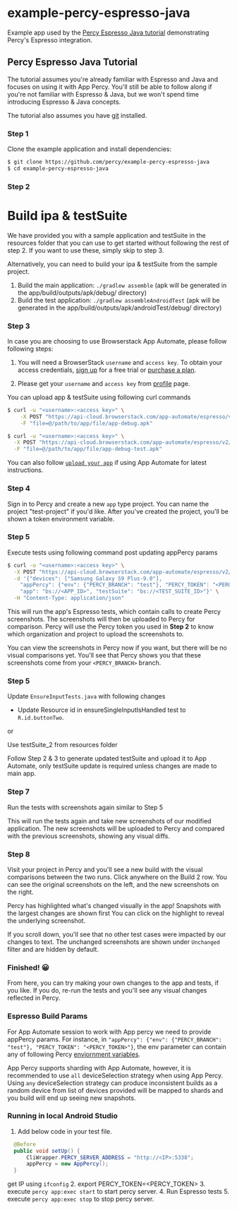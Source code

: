 # example-percy-espresso-java
Example app used by the [Percy Espresso Java tutorial](https://docs.percy.io/v2-app/docs/espresso) demonstrating Percy's Espresso integration.

## Percy Espresso Java Tutorial

The tutorial assumes you're already familiar with Espresso and Java and focuses on using it with App Percy. You'll still
be able to follow along if you're not familiar with Espresso & Java, but we won't
spend time introducing Espresso & Java concepts.

The tutorial also assumes you have [git](https://git-scm.com/book/en/v2/Getting-Started-Installing-Git) installed.

### Step 1

Clone the example application and install dependencies:

```bash
$ git clone https://github.com/percy/example-percy-espresso-java
$ cd example-percy-espresso-java
```

### Step 2
# Build ipa & testSuite

We have provided you with a sample application and testSuite in the resources folder that you can use to get started without following the rest of step 2. If you want to use these, simply skip to step 3.

Alternatively, you can need to build your ipa & testSuite from the sample project.

1. Build the main application: `./gradlew assemble` (apk will be generated in the app/build/outputs/apk/debug/ directory)
2. Build the test application: `./gradlew assembleAndroidTest` (apk will be generated in the app/build/outputs/apk/androidTest/debug/ directory)

### Step 3

In case you are choosing to use Browserstack App Automate, please follow following steps:

1. You will need a BrowserStack `username` and `access key`. To obtain your access credentials, [sign up](https://www.browserstack.com/users/sign_up?utm_campaign=Search-Brand-India&utm_source=google&utm_medium=cpc&utm_content=609922405128&utm_term=browserstack) for a free trial or [purchase a plan](https://www.browserstack.com/pricing).

2. Please get your `username` and `access key` from [profile](https://www.browserstack.com/accounts/profile) page.

You can upload app & testSuite using following curl commands
```bash
$ curl -u "<username>:<access key>" \
    -X POST "https://api-cloud.browserstack.com/app-automate/espresso/v2/app" \
    -F "file=@/path/to/app/file/app-debug.apk"
```

```bash
$ curl -u "<username>:<access key>" \
  -X POST "https://api-cloud.browserstack.com/app-automate/espresso/v2/test-suite" \
  -F "file=@/path/to/app/file/app-debug-test.apk"
```

You can also follow [`upload your app`](https://www.browserstack.com/docs/app-automate/espresso/getting-started#2-upload-your-app) if using App Automate for latest instructions.

### Step 4

Sign in to Percy and create a new `app` type project. You can name the project "test-project" if you'd like. After you've created the project, you'll be shown a token environment variable.

### Step 5

Execute tests using following command post updating appPercy params

```bash
$ curl -u "<username>:<access key>" \
  -X POST "https://api-cloud.browserstack.com/app-automate/espresso/v2/build" \
  -d '{"devices": ["Samsung Galaxy S9 Plus-9.0"],
    "appPercy": {"env": {"PERCY_BRANCH": "test"}, "PERCY_TOKEN": "<PERCY_TOKEN>"},
    "app": "bs://<APP_ID>", "testSuite": "bs://<TEST_SUITE_ID>"}' \
  -H "Content-Type: application/json"
```

This will run the app's Espresso tests, which contain calls to create Percy screenshots. The screenshots
will then be uploaded to Percy for comparison. Percy will use the Percy token you used in **Step 2**
to know which organization and project to upload the screenshots to.

You can view the screenshots in Percy now if you want, but there will be no visual comparisons
yet. You'll see that Percy shows you that these screenshots come from your `<PERCY_BRANCH>` branch.

### Step 5

Update `EnsureInputTests.java` with following changes

- Update Resource id in ensureSingleInputIsHandled test to `R.id.buttonTwo`.

or

Use testSuite_2 from resources folder

Follow Step 2 & 3 to generate updated testSuite and upload it to App Automate, only testSuite update is required unless changes are made to main app.

### Step 7

Run the tests with screenshots again similar to Step 5

This will run the tests again and take new screenshots of our modified application. The new screenshots
will be uploaded to Percy and compared with the previous screenshots, showing any visual diffs.

### Step 8

Visit your project in Percy and you'll see a new build with the visual comparisons between the two
runs. Click anywhere on the Build 2 row. You can see the original screenshots on the left, and the new
screenshots on the right.

Percy has highlighted what's changed visually in the app! Snapshots with the largest changes are
shown first You can click on the highlight to reveal the underlying screenshot.

If you scroll down, you'll see that no other test cases were impacted by our changes to text.
The unchanged screenshots are shown under `Unchanged` filter and are hidden by default.

### Finished! 😀

From here, you can try making your own changes to the app and tests, if you like. If you do, re-run
the tests and you'll see any visual changes reflected in Percy.

### Espresso Build Params

For App Automate session to work with App percy we need to provide appPercy params. For instance, in `"appPercy": {"env": {"PERCY_BRANCH": "test"}, "PERCY_TOKEN": "<PERCY_TOKEN>"}`, the env parameter can contain any of following Percy [enviornment variables](https://docs.percy.io/v2-app/docs/environment-variables).

App Percy supports sharding with App Automate, however, it is recommended to use `all` deviceSelection strategy when using App Percy. Using `any` deviceSelection strategy can produce inconsistent builds as a random device from list of devices provided will be mapped to shards and you build will end up seeing new snapshots.

### Running in local Android Studio

1. Add below code in your test file.
  ```java
    @Before
    public void setUp() {
        CliWrapper.PERCY_SERVER_ADDRESS = "http://<IP>:5338";
        appPercy = new AppPercy();
    }
  ```
  get IP using `ifconfig`
2. export PERCY_TOKEN=<PERCY_TOKEN>
3. execute `percy app:exec start` to start percy server.
4. Run Espresso tests
5. execute `percy app:exec stop` to stop percy server.